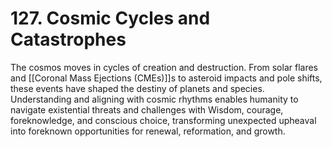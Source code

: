 # 127. Cosmic Cycles and Catastrophes

The cosmos moves in cycles of creation and destruction. From solar flares and [[Coronal Mass Ejections (CMEs)]]s to asteroid impacts and pole shifts, these events have shaped the destiny of planets and species. Understanding and aligning with cosmic rhythms enables humanity to navigate existential threats and challenges with Wisdom, courage, foreknowledge, and conscious choice, transforming unexpected upheaval into foreknown opportunities for renewal, reformation, and growth.